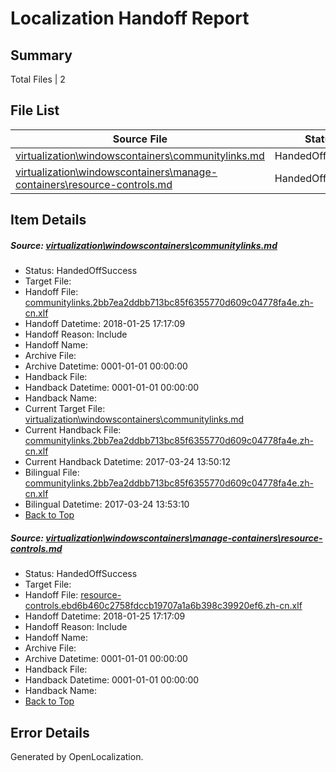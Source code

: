 # <a name='report-top'></a> Localization Handoff Report

## Summary
 Total Files | 2

## File List
 Source File | Status | Details 
 ----------- | ------ | ------- 
 [virtualization\windowscontainers\communitylinks.md](https://github.com/Microsoft/Virtualization-Documentation-Private/blob/1bd3d86bfbad8351cb19bdc84129dd5aec976c0c/virtualization/windowscontainers/communitylinks.md) | HandedOffSuccess | [Details](#0280e8fbe784629fcd2e2ee9695ed5c253a5643f310)
 [virtualization\windowscontainers\manage-containers\resource-controls.md](https://github.com/Microsoft/Virtualization-Documentation-Private/blob/1bd3d86bfbad8351cb19bdc84129dd5aec976c0c/virtualization/windowscontainers/manage-containers/resource-controls.md) | HandedOffSuccess | [Details](#413e28aabccdf894ebc249d8eae59e75e4b42345362)

## Item Details
##### <a name='0280e8fbe784629fcd2e2ee9695ed5c253a5643f310'></a> Source: [virtualization\windowscontainers\communitylinks.md](https://github.com/Microsoft/Virtualization-Documentation-Private/blob/1bd3d86bfbad8351cb19bdc84129dd5aec976c0c/virtualization/windowscontainers/communitylinks.md)
* Status: HandedOffSuccess
* Target File: 
* Handoff File: [communitylinks.2bb7ea2ddbb713bc85f6355770d609c04778fa4e.zh-cn.xlf](https://github.com/MicrosoftDocs/Virtualization-Documentation-Private.handoff/blob/2e69b2120a8061961ab65b94fe850d313f2ef5e4/ol-handoff/MicrosoftDocs/Virtualization-Documentation-Private.zh-cn/live/communitylinks.2bb7ea2ddbb713bc85f6355770d609c04778fa4e.zh-cn.xlf)
* Handoff Datetime: 2018-01-25 17:17:09
* Handoff Reason: Include
* Handoff Name: 
* Archive File: 
* Archive Datetime: 0001-01-01 00:00:00
* Handback File: 
* Handback Datetime: 0001-01-01 00:00:00
* Handback Name: 
* Current Target File: [virtualization\windowscontainers\communitylinks.md](https://github.com/MicrosoftDocs/Virtualization-Documentation-Private.zh-cn/blob/21f4320cb76270b953a1d22d857047a2fcf5d4b8/virtualization/windowscontainers/communitylinks.md)
* Current Handback File: [communitylinks.2bb7ea2ddbb713bc85f6355770d609c04778fa4e.zh-cn.xlf](https://github.com/MicrosoftDocs/Virtualization-Documentation-Private.handback/blob/12b9210bd767a837cc8b1dc43a1db28933ca017d/ol-handback/Microsoft/Virtualization-Documentation-Private.zh-cn/live/communitylinks.2bb7ea2ddbb713bc85f6355770d609c04778fa4e.zh-cn.xlf)
* Current Handback Datetime: 2017-03-24 13:50:12
* Bilingual File: [communitylinks.2bb7ea2ddbb713bc85f6355770d609c04778fa4e.zh-cn.xlf](https://github.com/MicrosoftDocs/Virtualization-Documentation-Private.handback/blob/12b9210bd767a837cc8b1dc43a1db28933ca017d/ol-handback/Microsoft/Virtualization-Documentation-Private.zh-cn/live/communitylinks.2bb7ea2ddbb713bc85f6355770d609c04778fa4e.zh-cn.xlf)
* Bilingual Datetime: 2017-03-24 13:53:10
* [Back to Top](#report-top)

##### <a name='413e28aabccdf894ebc249d8eae59e75e4b42345362'></a> Source: [virtualization\windowscontainers\manage-containers\resource-controls.md](https://github.com/Microsoft/Virtualization-Documentation-Private/blob/1bd3d86bfbad8351cb19bdc84129dd5aec976c0c/virtualization/windowscontainers/manage-containers/resource-controls.md)
* Status: HandedOffSuccess
* Target File: 
* Handoff File: [resource-controls.ebd6b460c2758fdccb19707a1a6b398c39920ef6.zh-cn.xlf](https://github.com/MicrosoftDocs/Virtualization-Documentation-Private.handoff/blob/2e69b2120a8061961ab65b94fe850d313f2ef5e4/ol-handoff/MicrosoftDocs/Virtualization-Documentation-Private.zh-cn/live/resource-controls.ebd6b460c2758fdccb19707a1a6b398c39920ef6.zh-cn.xlf)
* Handoff Datetime: 2018-01-25 17:17:09
* Handoff Reason: Include
* Handoff Name: 
* Archive File: 
* Archive Datetime: 0001-01-01 00:00:00
* Handback File: 
* Handback Datetime: 0001-01-01 00:00:00
* Handback Name: 
* [Back to Top](#report-top)


## Error Details

Generated by OpenLocalization.
